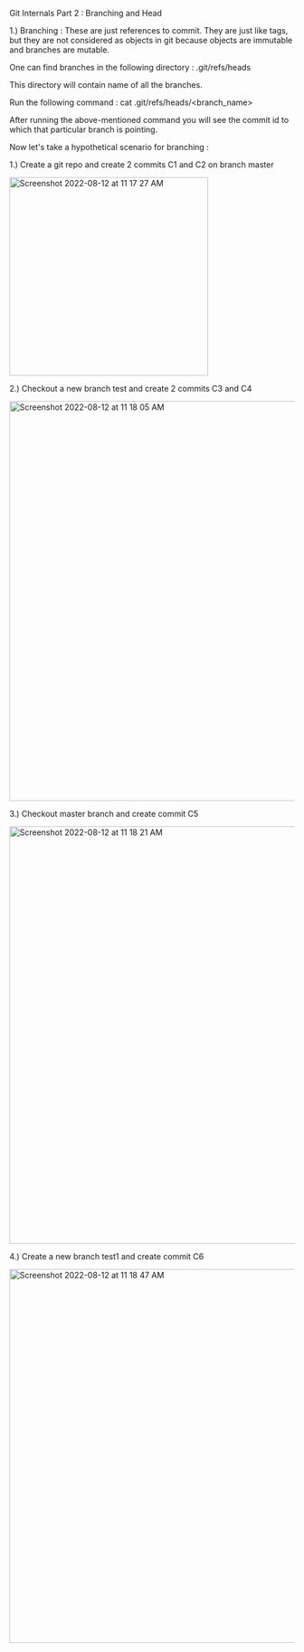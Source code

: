 Git Internals Part 2 : Branching and Head

1.) Branching : These are just references to commit. They are just like tags, but they are not considered as objects in git because objects are immutable and branches are mutable.

One can find branches in the following directory : .git/refs/heads

This directory will contain name of all the branches. 

Run the following command : cat .git/refs/heads/<branch_name> 

After running the above-mentioned command you will see the commit id to which that particular branch is pointing.

Now let's take a hypothetical scenario for branching :

1.) Create a git repo and create 2 commits C1 and C2 on branch master

<img width="351" alt="Screenshot 2022-08-12 at 11 17 27 AM" src="https://user-images.githubusercontent.com/99721005/184292443-b82c84c0-ca61-4351-9a3d-ace527929c13.png">



2.) Checkout a new branch test and create 2 commits C3 and C4

<img width="707" alt="Screenshot 2022-08-12 at 11 18 05 AM" src="https://user-images.githubusercontent.com/99721005/184292498-f2e55ccf-b82f-4443-98cd-7880dccc5e1e.png">



3.) Checkout master branch and create commit C5

<img width="738" alt="Screenshot 2022-08-12 at 11 18 21 AM" src="https://user-images.githubusercontent.com/99721005/184292524-7a4aa048-2cdb-48a5-8565-016954455f40.png">


4.) Create a new branch test1 and create commit C6

<img width="661" alt="Screenshot 2022-08-12 at 11 18 47 AM" src="https://user-images.githubusercontent.com/99721005/184292566-0aa5da00-c902-4fc9-b096-48749ddc204b.png">

